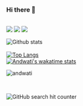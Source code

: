 ### Hi there 👋
<br>
<img src="https://img.shields.io/badge/python%20-%2314354C.svg?&style=for-the-badge&logo=python&logoColor=white"/> <img src ="https://img.shields.io/badge/postgres-%23316192.svg?&style=for-the-badge&logo=postgresql&logoColor=white"/> <img src="https://img.shields.io/badge/javascript%20-%23323330.svg?&style=for-the-badge&logo=javascript&logoColor=%23F7DF1E"/> 




![Github stats](https://github-readme-stats.vercel.app/api?username=andwati&count_private=true&show_icons=true&theme=cobalt)
<br>
<br>
[![Top Langs](https://github-readme-stats.vercel.app/api/top-langs/?username=andwati&langs_count=10&layout=compact&theme=cobalt)](https://github.com/anuraghazra/github-readme-stats)
<br>
[![Andwati's wakatime stats](https://github-readme-stats.vercel.app/api/wakatime?username=Ian_Andwati)](https://github.com/anuraghazra/github-readme-stats)

<p><img align="center" src="https://github-readme-streak-stats.herokuapp.com/?user=andwati&" alt="andwati" /></p> 

<br>


![GitHub search hit counter](https://img.shields.io/github/search/andwati/andwati/goto?style=for-the-badge)
